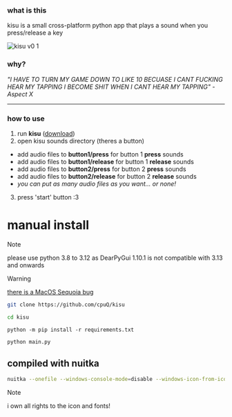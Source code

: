 ### what is this
kisu is a small cross-platform python app that plays a sound when you press/release a key

![kisu v0 1](https://github.com/user-attachments/assets/b983e972-9549-4a54-856f-143dc5a68fec)

### why?
_"I HAVE TO TURN MY GAME DOWN TO LIKE 10 BECUASE I CANT FUCKING HEAR MY TAPPING I BECOME SHIT WHEN I CANT HEAR MY TAPPING" - Aspect X_

---
### how to use
1. run **kisu** ([download](https://github.com/cpuQ/kisu/releases/latest))
2. open kisu sounds directory (theres a button)
- add audio files to **button1/press** for button 1 **press** sounds
- add audio files to **button1/release** for button 1 **release** sounds
- add audio files to **button2/press** for button 2 **press** sounds
- add audio files to **button2/release** for button 2 **release** sounds
- _you can put as many audio files as you want... or none!_
3. press 'start' button :3

# manual install
> [!note]
> please use python 3.8 to 3.12 as DearPyGui 1.10.1 is not compatible with 3.13 and onwards

> [!warning]
> [there is a MacOS Sequoia bug](https://discussions.apple.com/thread/255761734?sortBy=rank)
```bash
git clone https://github.com/cpuQ/kisu
```
```bash
cd kisu
```
```Pip Requirements
python -m pip install -r requirements.txt
```
```bash
python main.py
```

## compiled with nuitka
```bash
nuitka --onefile --windows-console-mode=disable --windows-icon-from-ico=res/kisu_large.ico main.py
```

> [!note]
> i own all rights to the icon and fonts!
